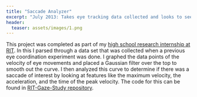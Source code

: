 ```yaml
---
title: "Saccade Analyzer"
excerpt: "July 2013: Takes eye tracking data collected and looks to see if a saccade occured."
header:
  teaser: assets/images/1.png
---
```


This project was completed as part of my [high school research internship at RIT](https://vlthrasher.github.io/work/1RITIntern/).
In this I parsed through a data set that was collected when a previous eye coordination experiment was done.
I graphed the data points of the velocity of eye movements and placed a Gaussian filter over the top to smooth out the curve.
I then analyzed this curve to determine if there was a saccade of interest by looking at features like the maximum velocity, the acceleration, and the time of the peak velocity.
The code for this can be found in [RIT-Gaze-Study repository](https://github.com/vlthrasher/RIT-Gaze-Study).

